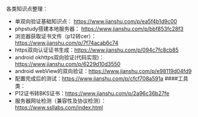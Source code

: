 
  各类知识点整理：
- 单双向验证基础知识点： https://www.jianshu.com/p/ea5f4b1d9c00
- phpstudy搭建本地服务器： https://www.jianshu.com/p/bbf853fc28f3
- 浏览器获取证书文件（p12转cer）：https://www.jianshu.com/p/7f74acab6c74
- https双向认证证书生成：https://www.jianshu.com/p/094c7fc8cb85
- android okhttps双向验证(代码实现)：https://www.jianshu.com/p/6229d10d3550
- android webView的双向验证：https://www.jianshu.com/p/e98119d04fd9
- 配置完成后的测试：https://www.jianshu.com/p/cfcf708a591a
####工具类：
- P12证书转BKS证书：https://www.jianshu.com/p/2a96c36b27fe
- 服务器网址检测（兼容性及协议检测）：https://www.ssllabs.com/index.html
